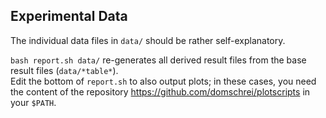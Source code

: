 
## Experimental Data

The individual data files in `data/` should be rather self-explanatory.

`bash report.sh data/` re-generates all derived result files from the base result files (`data/*table*`).  
Edit the bottom of `report.sh` to also output plots; in these cases, you need the content of the repository https://github.com/domschrei/plotscripts in your `$PATH`.
